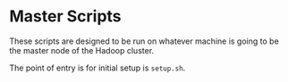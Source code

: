 # Master Scripts

These scripts are designed to be run on whatever machine is going to be the master node of the Hadoop cluster.

The point of entry is for initial setup is `setup.sh`.